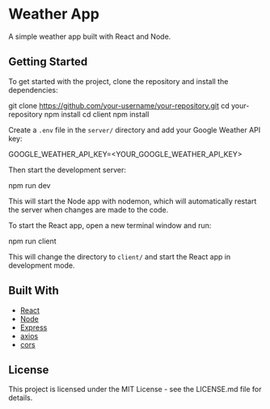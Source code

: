 # Weather App

A simple weather app built with React and Node.

## Getting Started

To get started with the project, clone the repository and install the dependencies:

git clone https://github.com/your-username/your-repository.git
cd your-repository
npm install
cd client
npm install


Create a `.env` file in the `server/` directory and add your Google Weather API key:

GOOGLE_WEATHER_API_KEY=<YOUR_GOOGLE_WEATHER_API_KEY>


Then start the development server:

npm run dev


This will start the Node app with nodemon, which will automatically restart the server when changes are made to the code.

To start the React app, open a new terminal window and run:

npm run client


This will change the directory to `client/` and start the React app in development mode.

## Built With

* [React](https://reactjs.org/)
* [Node](https://nodejs.org/)
* [Express](https://expressjs.com/)
* [axios](https://axios-http.com/)
* [cors](https://github.com/expressjs/cors)

## License

This project is licensed under the MIT License - see the LICENSE.md file for details.
